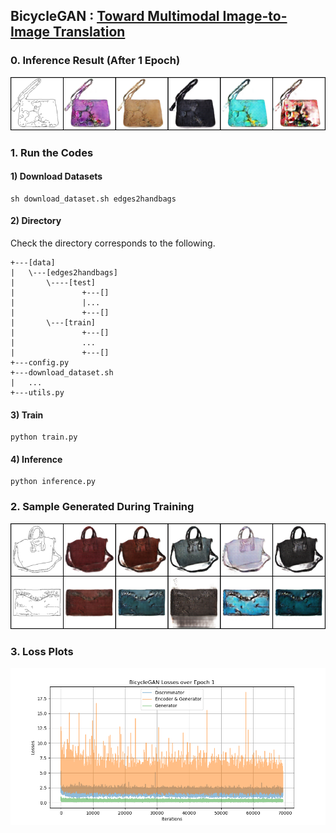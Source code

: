 ## BicycleGAN : [Toward Multimodal Image-to-Image Translation](https://arxiv.org/abs/1711.11586)

### 0. Inference Result (After 1 Epoch)
<img src = './results/inference/BicycleGAN_Edges2Handbags_Results_001.png'>

### 1. Run the Codes
#### 1) Download Datasets
```
sh download_dataset.sh edges2handbags
```
#### 2) Directory
Check the directory corresponds to the following.
```
+---[data]
|   \---[edges2handbags]
|       \----[test]
|               +---[]
|               |...
|               +---[]
|       \---[train]
|               +---[]
|               ...
|               +---[]
+---config.py
+---download_dataset.sh
|   ...
+---utils.py
```
#### 3) Train
```
python train.py
```
#### 4) Inference
```
python inference.py
```

### 2. Sample Generated During Training
<img src = './results/samples/BicycleGAN_Edges2Handbags_Epoch_001.png'>

### 3. Loss Plots
<img src = './results/plots/BicycleGAN_Losses_Epoch_1.png'>
